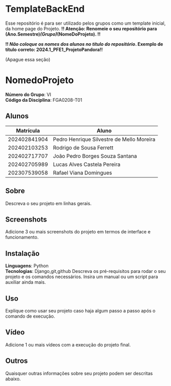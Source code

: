 # TemplateBackEnd
Esse repositório é para ser utilizado pelos grupos como um template inicial, da home page do Projeto.
**!! Atenção: Renomeie o seu repositório para (Ano.Semestre)_(Grupo)_(NomeDoProjeto). !!** 

**!! *Não coloque os nomes dos alunos no título do repositório*. Exemplo de título correto: 2024.1_PFE1_ProjetoPandora!!**
 
 (Apague essa seção)

# NomedoProjeto

**Número do Grupo**: VI<br>
**Código da Disciplina**: FGA0208-T01<br>

## Alunos
|Matrícula | Aluno |
| -- | -- |
| 202402841904  |  Pedro Henrique Silvestre de Mello Moreira |
| 202402103253  | Rodrigo de Sousa Ferrett |
| 202402717707  |  João Pedro Borges Souza Santana |
| 202402705989  |  Lucas Alves Castela Pereira |
| 202307539058  |  Rafael Viana Domingues |

## Sobre 
Descreva o seu projeto em linhas gerais. 

## Screenshots
Adicione 3 ou mais screenshots do projeto em termos de interface e funcionamento.

## Instalação 
**Linguagens**: Python <br>
**Tecnologias**: Django,git,github
Descreva os pré-requisitos para rodar o seu projeto e os comandos necessários.
Insira um manual ou um script para auxiliar ainda mais.

## Uso 
Explique como usar seu projeto caso haja algum passo a passo após o comando de execução.

## Vídeo
Adicione 1 ou mais vídeos com a execução do projeto final.

## Outros 
Quaisquer outras informações sobre seu projeto podem ser descritas abaixo.
